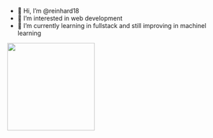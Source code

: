 - 👋 Hi, I’m @reinhard18
- 👀 I’m interested in web development
- 🌱 I’m currently learning in fullstack and still improving in machinel learning
<img src="https://github.com/prafulla-codes/sorting-hat/blob/master/pics/slytherin_badge.gif" width="200px">

<!---
reinhard18/reinhard18 is a ✨ special ✨ repository because its `README.md` (this file) appears on your GitHub profile.
You can click the Preview link to take a look at your changes.
- 💞️ I’m looking to collaborate on ...
- 📫 How to reach me ...
--->
